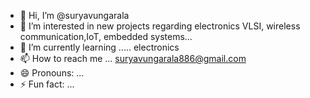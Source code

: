- 👋 Hi, I’m @suryavungarala
- 👀 I’m interested in new projects regarding electronics VLSI, wireless communication,IoT, embedded systems...
- 🌱 I’m currently learning ..... electronics 
- 📫 How to reach me ... suryavungarala886@gmail.com
- 😄 Pronouns: ...
- ⚡ Fun fact: ...

<!---
suryavungarala/suryavungarala is a ✨ special ✨ repository because its `README.md` (this file) appears on your GitHub profile.
You can click the Preview link to take a look at your changes.
--->

